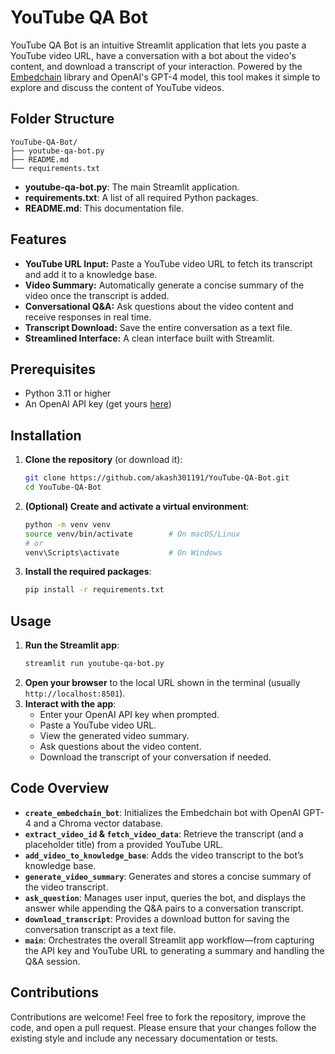 # YouTube QA Bot

YouTube QA Bot is an intuitive Streamlit application that lets you paste a YouTube video URL, have a conversation with a bot about the video's content, and download a transcript of your interaction. Powered by the [Embedchain](https://github.com/embedchain/embedchain) library and OpenAI's GPT-4 model, this tool makes it simple to explore and discuss the content of YouTube videos.

## Folder Structure

```
YouTube-QA-Bot/
├── youtube-qa-bot.py
├── README.md
└── requirements.txt
```

- **youtube-qa-bot.py**: The main Streamlit application.
- **requirements.txt**: A list of all required Python packages.
- **README.md**: This documentation file.

## Features

- **YouTube URL Input:** Paste a YouTube video URL to fetch its transcript and add it to a knowledge base.
- **Video Summary:** Automatically generate a concise summary of the video once the transcript is added.
- **Conversational Q&A:** Ask questions about the video content and receive responses in real time.
- **Transcript Download:** Save the entire conversation as a text file.
- **Streamlined Interface:** A clean interface built with Streamlit.

## Prerequisites

- Python 3.11 or higher
- An OpenAI API key (get yours [here](https://platform.openai.com/account/api-keys))

## Installation

1. **Clone the repository** (or download it):
   ```bash
   git clone https://github.com/akash301191/YouTube-QA-Bot.git
   cd YouTube-QA-Bot
   ```

2. **(Optional) Create and activate a virtual environment**:
   ```bash
   python -m venv venv
   source venv/bin/activate        # On macOS/Linux
   # or
   venv\Scripts\activate           # On Windows
   ```

3. **Install the required packages**:
   ```bash
   pip install -r requirements.txt
   ```

## Usage

1. **Run the Streamlit app**:
   ```bash
   streamlit run youtube-qa-bot.py
   ```
2. **Open your browser** to the local URL shown in the terminal (usually `http://localhost:8501`).
3. **Interact with the app**:
   - Enter your OpenAI API key when prompted.
   - Paste a YouTube video URL.
   - View the generated video summary.
   - Ask questions about the video content.
   - Download the transcript of your conversation if needed.

## Code Overview

- **`create_embedchain_bot`**: Initializes the Embedchain bot with OpenAI GPT-4 and a Chroma vector database.
- **`extract_video_id` & `fetch_video_data`**: Retrieve the transcript (and a placeholder title) from a provided YouTube URL.
- **`add_video_to_knowledge_base`**: Adds the video transcript to the bot’s knowledge base.
- **`generate_video_summary`**: Generates and stores a concise summary of the video transcript.
- **`ask_question`**: Manages user input, queries the bot, and displays the answer while appending the Q&A pairs to a conversation transcript.
- **`download_transcript`**: Provides a download button for saving the conversation transcript as a text file.
- **`main`**: Orchestrates the overall Streamlit app workflow—from capturing the API key and YouTube URL to generating a summary and handling the Q&A session.

## Contributions

Contributions are welcome! Feel free to fork the repository, improve the code, and open a pull request. Please ensure that your changes follow the existing style and include any necessary documentation or tests.
